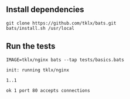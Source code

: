 ## Install dependencies

```console
git clone https://github.com/tklx/bats.git
bats/install.sh /usr/local
```

## Run the tests

```console
IMAGE=tklx/nginx bats --tap tests/basics.bats

init: running tklx/nginx

1..1

ok 1 port 80 accepts connections
```

